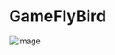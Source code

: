 # GameFlyBird

![image](https://user-images.githubusercontent.com/42726980/219922648-34e40149-ae4d-462c-bc8a-1f603840b2c7.png)
